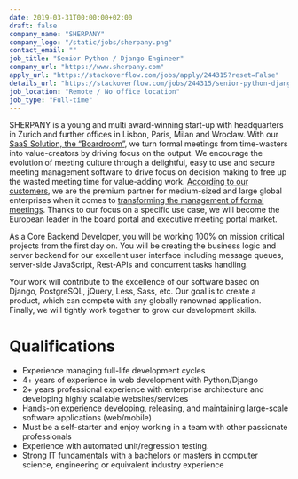 ```yaml
---
date: 2019-03-31T00:00:00+02:00
draft: false
company_name: "SHERPANY"
company_logo: "/static/jobs/sherpany.png"
contact_email: ""
job_title: "Senior Python / Django Engineer"
company_url: "https://www.sherpany.com"
apply_url: "https://stackoverflow.com/jobs/apply/244315?reset=False"
details_url: "https://stackoverflow.com/jobs/244315/senior-python-django-engineer-sherpany-ag"
job_location: "Remote / No office location"
job_type: "Full-time"
---
```



SHERPANY is a young and multi award-winning start-up with headquarters in Zurich and further offices in Lisbon, Paris, Milan and Wroclaw. With our [SaaS Solution, the “Boardroom”](https://www.youtube.com/watch?v=DAadwMai7JY), we turn formal meetings from time-wasters into value-creators by driving focus on the output. We encourage the evolution of meeting culture through a delightful, easy to use and secure meeting management software to drive focus on decision making to free up the wasted meeting time for value-adding work. [According to our customers](https://www.youtube.com/watch?v=H_rfiyH5w4c), we are the premium partner for medium-sized and large global enterprises when it comes to [transforming the management of formal meetings](https://www.youtube.com/watch?v=zF7146QCz-I). Thanks to our focus on a specific use case, we will become the European leader in the board portal and executive meeting portal market.

As a Core Backend Developer, you will be working 100% on mission critical projects from the first day on. You will be creating the business logic and server backend for our excellent user interface including message queues, server-side JavaScript, Rest-APIs and concurrent tasks handling. 

Your work will contribute to the excellence of our software based on Django, PostgreSQL, jQuery, Less, Sass, etc. Our goal is to create a product, which can compete with any globally renowned application. Finally, we will tightly work together to grow our development skills. 


# Qualifications

* Experience managing full-life development cycles 
* 4+ years of experience in web development with Python/Django 
* 2+ years professional experience with enterprise architecture and developing highly scalable websites/services
* Hands-on experience developing, releasing, and maintaining large-scale software applications (web/mobile)
* Must be a self-starter and enjoy working in a team with other passionate professionals
* Experience with automated unit/regression testing.
* Strong IT fundamentals with a bachelors or masters in computer science, engineering or equivalent industry experience

